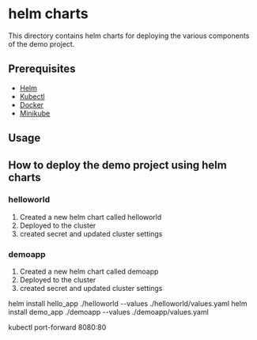 helm charts
===

This directory contains helm charts for deploying the various components of the demo project.

## Prerequisites

- [Helm](https://helm.sh/docs/intro/install/)
- [Kubectl](https://kubernetes.io/docs/tasks/tools/install-kubectl/)
- [Docker](https://docs.docker.com/get-docker/)
- [Minikube](https://minikube.sigs.k8s.io/docs/start/)

## Usage

## How to deploy the demo project using helm charts


### helloworld

1. Created a new helm chart called helloworld
2. Deployed to the cluster
3. created secret and updated cluster settings

### demoapp

1. Created a new helm chart called demoapp
2. Deployed to the cluster
3. created secret and updated cluster settings


helm install hello_app ./helloworld --values ./helloworld/values.yaml
helm install demo_app ./demoapp --values ./demoapp/values.yaml


kubectl port-forward <yourapp> 8080:80
